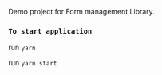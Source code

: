 Demo project for Form management Library.

### `To start application`

run  `yarn`

run  `yarn start`
